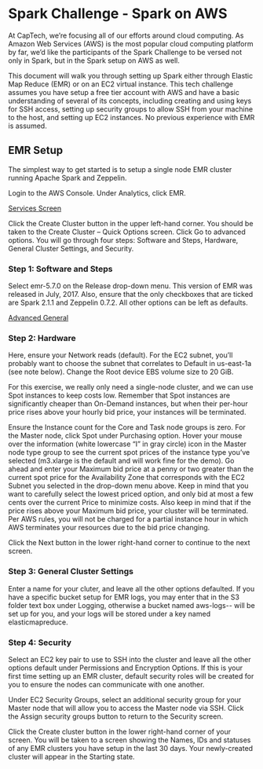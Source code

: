 

# Spark Challenge - Spark on AWS

At CapTech, we’re focusing all of our efforts around cloud computing. As Amazon Web Services (AWS) is the most popular cloud computing platform by far, we’d like the participants of the Spark Challenge to be versed not only in Spark, but in the Spark setup on AWS as well.

This document will walk you through setting up Spark either through Elastic Map Reduce (EMR) or on an EC2 virtual instance.  This tech challenge assumes you have setup a free tier account with AWS and have a basic understanding of several of its concepts, including creating and using keys for SSH access, setting up security groups to allow SSH from your machine to the host, and setting up EC2 instances.  No previous experience with EMR is assumed.

## EMR Setup

The simplest way to get started is to setup a single node EMR cluster running Apache Spark and Zeppelin.  

Login to the AWS Console.  Under Analytics, click EMR.

[Services Screen](./images/Analytics_EMR.png)

Click the Create Cluster button in the upper left-hand corner.  You should be taken to the Create Cluster – Quick Options screen.  Click Go to advanced options.  You will go through four steps:  Software and Steps, Hardware, General Cluster Settings, and Security.



### Step 1: Software and Steps

Select emr-5.7.0 on the Release drop-down menu.  This version of EMR was released in July, 2017.  Also, ensure that the only checkboxes that are ticked are Spark 2.1.1 and Zeppelin 0.7.2.  All other options can be left as defaults.

[Advanced General](./images/cc_advanced.png)

### Step 2: Hardware

Here, ensure your Network reads (default).  For the EC2 subnet, you’ll probably want to choose the subnet that correlates to Default in us-east-1a (see note below).  Change the Root device EBS volume size to 20 GiB.

For this exercise, we really only need a single-node cluster, and we can use Spot instances to keep costs low.  Remember that Spot instances are significantly cheaper than On-Demand instances, but when their per-hour price rises above your hourly bid price, your instances will be terminated. 

Ensure the Instance count for the Core and Task node groups is zero.  For the Master node, click Spot under Purchasing option.  Hover your mouse over the information (white lowercase “I” in gray circle) icon in the Master node type group to see the current spot prices of the instance type you’ve selected (m3.xlarge is the default and will work fine for the demo).  Go ahead and enter your Maximum bid price at a penny or two greater than the current spot price for the Availability Zone that corresponds with the EC2 Subnet you selected in the drop-down menu above.  Keep in mind that you want to carefully select the lowest priced option, and only bid at most a few cents over the current Price to minimize costs.  Also keep in mind that if the price rises above your Maximum bid price, your cluster will be terminated.  Per AWS rules, you will not be charged for a partial instance hour in which AWS terminates your resources due to the bid price changing.

Click the Next button in the lower right-hand corner to continue to the next screen.

### Step 3: General Cluster Settings

Enter a name for your cluter, and leave all the other options defaulted.  If you have a specific bucket setup for EMR logs, you may enter that in the S3 folder text box under Logging, otherwise a bucket named aws-logs-<YOUR-ACCOUNT-ID>-<REGION-NAME> will be set up for you, and your logs will be stored under a key named elasticmapreduce.

### Step 4: Security

Select an EC2 key pair to use to SSH into the cluster and leave all the other options default under Permissions and Encryption Options.  If this is your first time setting up an EMR cluster, default security roles will be created for you to ensure the nodes can communicate with one another.

Under EC2 Security Groups, select an additional security group for your Master node that will allow you to access the Master node via SSH.  Click the Assign security groups button to return to the Security screen.

Click the Create cluster button in the lower right-hand corner of your screen.  You will be taken to a screen showing the Names, IDs and statuses of any EMR clusters you have setup in the last 30 days.  Your newly-created cluster will appear in the Starting state.



